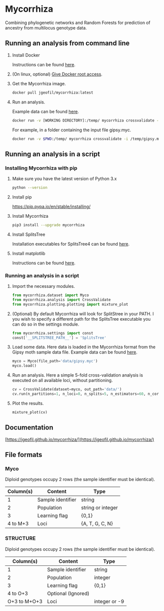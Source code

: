# Mycorrhiza
Combining phylogenetic networks and Random Forests for prediction of ancestry from multilocus genotype data.

## Running an analysis from command line

1. Install Docker

   Instructions can be found [here](https://docs.docker.com/install/).
1. (On linux, optional) [Give Docker root access](https://docs.docker.com/install/linux/linux-postinstall/#manage-docker-as-a-non-root-user).

2. Get the Mycorrhiza image.
   
   ```bash
   docker pull jgeofil/mycorrhiza:latest
   ```

3. Run an analysis.
    
    Example data can be found [here](https://github.com/jgeofil/mycorrhiza/tree/master/examples/data).
    
    ```bash
    docker run -v [WORKING DIRECTORY]:/temp/ mycorrhiza crossvalidate -i /temp/[INPUT FILE] -o /temp
    ```
   
    For example, in a folder containing the input file gipsy.myc.
   
    ```bash
    docker run -v $PWD:/temp/ mycorrhiza crossvalidate -i /temp/gipsy.myc -o /temp
    ```

## Running an analysis in a script 

### Installing Mycorrhiza with pip

1. Make sure you have the latest version of Python 3.x

    ```bash
    python --version
    ```

2. Install pip

   https://pip.pypa.io/en/stable/installing/

3. Install Mycorrhiza

    ```bash
    pip3 install --upgrade mycorrhiza
    ```

4. Install SplitsTree

    Installation executables for SplitsTree4 can be 
    found [here](http://ab.inf.uni-tuebingen.de/data/software/splitstree4/download/welcome.html).

5. Install matplotlib

    Instructions can be found [here](https://matplotlib.org/users/installing.html).

### Running an analysis in a script

1. Import the necessary modules.
    
    ```python
    from mycorrhiza.dataset import Myco
    from mycorrhiza.analysis import CrossValidate
    from mycorrhiza.plotting.plotting import mixture_plot
    ```
2. (Optional) By default Mycorrhiza will look for SplitStree in your PATH. 
I you wish to specify a different path for the SplitsTree executable you can do so in the settings module.

    ```python
    from mycorrhiza.settings import const
    const['__SPLITSTREE_PATH__'] = 'SplitsTree'
 
    ```
3. Load some data. Here data is loaded in the Mycorrhiza format from the Gipsy moth sample data file.
	Example data can be found [here](https://github.com/jgeofil/mycorrhiza/tree/master/examples/data).

    ```python
    myco = Myco(file_path='data/gipsy.myc')
    myco.load()
    ```

4. Run an analysis. Here a simple 5-fold cross-validation analysis is executed on all available loci,
without partitioning.

    ```python
    cv = CrossValidate(dataset=myco, out_path='data/')
	cv.run(n_partitions=1, n_loci=0, n_splits=5, n_estimators=60, n_cores=1)
    ```
    
5. Plot the results.

    ```python
    mixture_plot(cv)
    ```
    
## Documentation

[https://jgeofil.github.io/mycorrhiza/](https://jgeofil.github.io/mycorrhiza/)


## File formats

### Myco

Diploid genotypes occupy 2 rows (the sample identifier must be identical).

| Column(s) | Content           | Type                       |
| --------- | ----------------- | -------------------------- |
| 1         | Sample identifier | string                     |
| 2         | Population   	    | string or integer          |
| 3         | Learning flag     | {0,1}                      |
| 4 to M+3  | Loci	            | {A, T, G, C, N}            |

### STRUCTURE

Diploid genotypes occupy 2 rows (the sample identifier must be identical).

| Column(s)     | Content           | Type                       |
| ------------- | ----------------- | -------------------------- |
| 1             | Sample identifier | string                     |
| 2             | Population   	    | integer                    |
| 3             | Learning flag     | {0,1}                      |
| 4 to O+3      | Optional (Ignored)|                            |
| O+3 to M+O+3  | Loci	            | integer or -9              |

